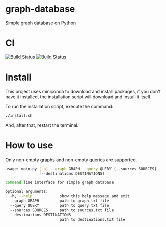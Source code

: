 # graph-database
Simple graph database on Python

# CI

[![Build Status](https://travis-ci.com/viabzalov/graph-database.svg?branch=dev)](https://travis-ci.com/viabzalov/graph-database)
[![Build Status](https://travis-ci.com/viabzalov/graph-database.svg?branch=master)](https://travis-ci.com/viabzalov/graph-database)

# Install

This project uses miniconda to download and install packages, if you don't have it installed, the installation script will download and install it itself.

To run the installation script, execute the command:

```bash
./install.sh
```

And, after that, restart the terminal.

# How to use

Only non-empty graphs and non-empty queries are supported.

```bash
usage: main.py [-h] --graph GRAPH --query QUERY [--sources SOURCES]
               [--destinations DESTINATIONS]

command line interface for simple graph database

optional arguments:
  -h, --help            show this help message and exit
  --graph GRAPH         path to graph.txt file
  --query QUERY         path to query.txt file
  --sources SOURCES     path to sources.txt file
  --destinations DESTINATIONS
                        path to destinations.txt file

```